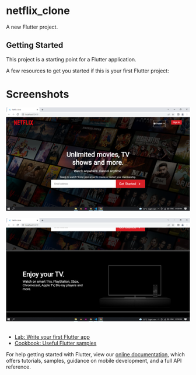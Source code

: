 # netflix_clone

A new Flutter project.

## Getting Started

This project is a starting point for a Flutter application.

A few resources to get you started if this is your first Flutter project:

# Screenshots
<img src="assets/ui_imgs/home.png" alt="Home Page" width="800"/><br><br>
<img src="assets/ui_imgs/second.png" alt="Second Page" width="800"/><br><br>

- [Lab: Write your first Flutter app](https://flutter.dev/docs/get-started/codelab)
- [Cookbook: Useful Flutter samples](https://flutter.dev/docs/cookbook)

For help getting started with Flutter, view our
[online documentation](https://flutter.dev/docs), which offers tutorials,
samples, guidance on mobile development, and a full API reference.
